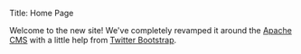 Title: Home Page

Welcome to the new site!  We've completely revamped it around the
[Apache CMS](http://www.apache.org/dev/cms) with a little help
from [Twitter Bootstrap](http://github.com/twbs/bootstrap).


